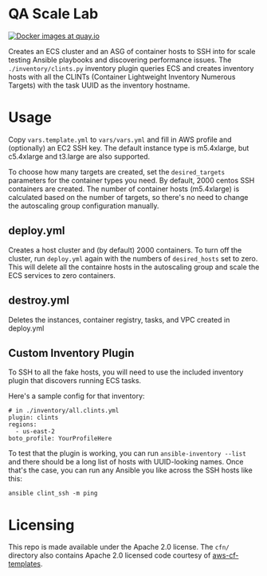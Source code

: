# QA Scale Lab

[![Docker images at quay.io](https://quay.io/repository/ryansb/ansible-scale-test/status "Docker Repository on Quay")](https://quay.io/repository/ryansb/ansible-scale-test)

Creates an ECS cluster and an ASG of container hosts to SSH into for scale
testing Ansible playbooks and discovering performance issues. The
`./inventory/clints.py` inventory plugin queries ECS and creates inventory
hosts with all the CLINTs (Container Lightweight Inventory Numerous Targets)
with the task UUID as the inventory hostname.

# Usage

Copy `vars.template.yml` to `vars/vars.yml` and fill in AWS profile and (optionally)
an EC2 SSH key. The default instance type is m5.4xlarge, but c5.4xlarge and
t3.large are also supported.

To choose how many targets are created, set the `desired_targets` parameters
for the container types you need. By default, 2000 centos SSH containers are
created. The number of container hosts (m5.4xlarge) is calculated based on the
number of targets, so there's no need to change the autoscaling group
configuration manually.

## deploy.yml

Creates a host cluster and (by default) 2000 containers. To turn off the
cluster, run `deploy.yml` again with the numbers of `desired_hosts` set to
zero. This will delete all the containre hosts in the autoscaling group and
scale the ECS services to zero containers.

## destroy.yml

Deletes the instances, container registry, tasks, and VPC created in deploy.yml

## Custom Inventory Plugin

To SSH to all the fake hosts, you will need to use the included inventory
plugin that discovers running ECS tasks.

Here's a sample config for that inventory:

```
# in ./inventory/all.clints.yml
plugin: clints
regions:
  - us-east-2
boto_profile: YourProfileHere
```

To test that the plugin is working, you can run `ansible-inventory --list` and
there should be a long list of hosts with UUID-looking names. Once that's the
case, you can run any Ansible you like across the SSH hosts like this:

```
ansible clint_ssh -m ping
```

# Licensing

This repo is made available under the Apache 2.0 license. The `cfn/`
directory also contains Apache 2.0 licensed code courtesy of
[aws-cf-templates](https://github.com/widdix/aws-cf-templates).
